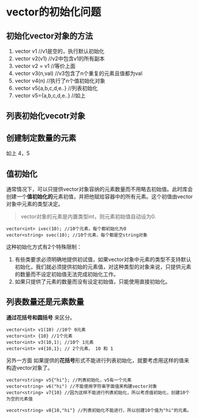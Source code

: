 # vector的初始化问题

## 初始化vector对象的方法
1. vector<T> v1 //v1是空的，执行默认初始化
2. vector<T> v2(v1) //v2中包含v1的所有副本
3. vector<T> v2 = v1 //等价上面
4. vector<T> v3(n,val) //v3包含了n个重复的元素且值都为val
5. vector<T>  v4(n) //执行了n个值初始化对象
6. vector<T> v5{a,b,c,d,e..} //列表初始化
7. vector<T> v5={a,b,c,d,e..}  //如上

## 列表初始化vecotr对象

## 创建制定数量的元素
如上 4，5

## 值初始化

通常情况下，可以只提供vector对象容纳的元素数量而不用略去初始值。此时库会创建一个**值初始化的**元素初值，并把他赋给容器中的所有元素。这个初值由vector对象中元素的类型决定。

>vector对象的元素是内置类型int，则元素初始值自动设为0.

```
vector<int> ivec(10); //10个元素，每个都初始化为0
vector<string> svec(10); //10个元素，每个都是空string对象
```

这种初始化方式有2个特殊限制：
1. 有些类要求必须明确地提供初试值，如果vector对象中元素的类型不支持默认初始化，我们就必须提供初始的元素值，对这种类型的对象来说，只提供元素的数量而不设定初始值无法完成初始化工作。
2. 如果只提供了元素的数量而没有设定初始值，只能使用直接初始化。

## 列表数量还是元素数量

**通过花括号和圆括号** 来区分。

```
vector<int> v1(10) //10个 0元素
vector<int> {10} //1个元素
vector<int> v3(10,1); //10个 1元素
vector<int> v4{10,1}; // 2个元素， 10 和 1

```

另外一方面 如果提供的**花括号**形式不能进行列表初始化，就要考虑用这样的值来构造vector对象了。
```
vector<string> v5{"hi"}; //列表初始化，v5有一个元素
vector<string> v6("hi") //不能使用字符串字面值来构建vector对象
vector<string> v7{10} //因为这样不能进行列表初始化，所以考虑值初始化，创建10个为空的元素值

vecotr<string> v8{10,"hi"} //列表初始化不能进行，所以创建10个值为"hi"的元素。
```